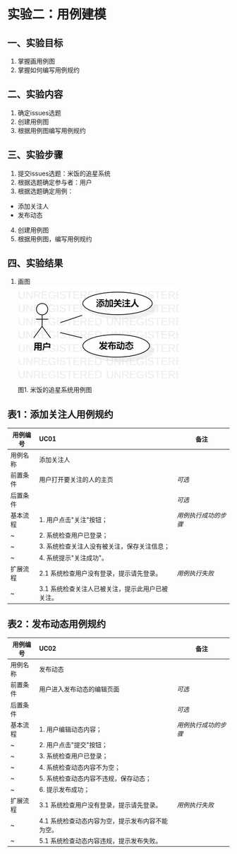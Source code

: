 # 实验二：用例建模

## 一、实验目标

1. 掌握画用例图
2. 掌握如何编写用例规约

## 二、实验内容

1. 确定issues选题
2. 创建用例图
3. 根据用例图编写用例规约


## 三、实验步骤

1. 提交issues选题：米饭的追星系统
2. 根据选题确定参与者：用户
3. 根据选题确定用例：
  - 添加关注人
  - 发布动态
4. 创建用例图
5. 根据用例图，编写用例规约

## 四、实验结果
1. 画图  
![用例图](./model2.jpg)  
图1. 米饭的追星系统用例图  
  

## 表1：添加关注人用例规约  

用例编号  | UC01 | 备注  
-|:-|-  
用例名称  | 添加关注人  |   
前置条件  |   用户打开要关注的人的主页   | *可选*   
后置条件  |      | *可选*   
基本流程  | 1. 用户点击"关注"按钮；  |*用例执行成功的步骤*    
~| 2. 系统检查用户已登录；  |   
~| 3. 系统检查关注人没有被关注，保存关注信息；  |   
~| 4. 系统提示"关注成功"。  |   
扩展流程  | 2.1 系统检查用户没有登录，提示请先登录。  |*用例执行失败*    
 ~| 3.1 系统检查关注人已被关注，提示此用户已被关注。  |    

## 表2：发布动态用例规约  

用例编号  | UC02 | 备注  
-|:-|-  
用例名称  | 发布动态  |   
前置条件  |   用户进入发布动态的编辑页面   | *可选*   
后置条件  |      | *可选*   
基本流程  | 1. 用户编辑动态内容；  |*用例执行成功的步骤*    
~| 2. 用户点击"提交"按钮；  |   
~| 3. 系统检查用户已登录；  |   
~| 4. 系统检查动态内容不为空；  |   
~| 5. 系统检查动态内容不违规，保存动态；  |   
~| 6. 提示发布成功；  |   
扩展流程  | 3.1 系统检查用户没有登录，提示请先登录。  |*用例执行失败*    
 ~| 4.1 系统检查动态内容为空，提示发布内容不能为空。  |    
 ~| 5.1 系统检查动态内容违规，提示发布失败。  |    